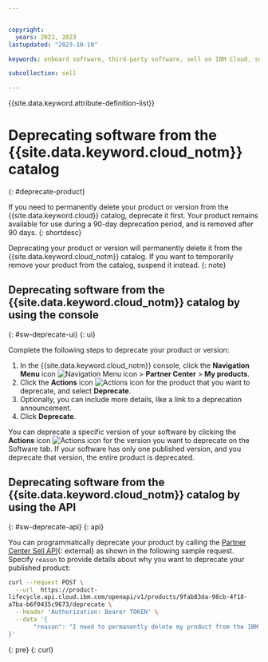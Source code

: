 ```yaml
---


copyright:
  years: 2021, 2023
lastupdated: "2023-10-19"

keywords: onboard software, third-party software, sell on IBM Cloud, suspend, support, software, partner center, sellers, catalog, remove, delete, deprecate

subcollection: sell

---
```


{{site.data.keyword.attribute-definition-list}}

# Deprecating software from the {{site.data.keyword.cloud_notm}} catalog
{: #deprecate-product}

If you need to permanently delete your product or version from the {{site.data.keyword.cloud}} catalog, deprecate it first. Your product remains available for use during a 90-day deprecation period, and is removed after 90 days.
{: shortdesc}

Deprecating your product or version will permanently delete it from the {{site.data.keyword.cloud_notm}} catalog. If you want to temporarily remove your product from the catalog, suspend it instead.
{: note}

## Deprecating software from the {{site.data.keyword.cloud_notm}} catalog by using the console
{: #sw-deprecate-ui}
{: ui}

Complete the following steps to deprecate your product or version:

1. In the {{site.data.keyword.cloud_notm}} console, click the **Navigation Menu** icon ![Navigation Menu icon](../icons/icon_hamburger.svg "Menu") > **Partner Center** > **My products**.
1. Click the **Actions** icon ![Actions icon](../icons/actions-icon-vertical.svg "Actions") for the product that you want to deprecate, and select **Deprecate**.
1. Optionally, you can include more details, like a link to a deprecation announcement.
1. Click **Deprecate**.

You can deprecate a specific version of your software by clicking the **Actions** icon ![Actions icon](../icons/actions-icon-vertical.svg "Actions") for the version you want to deprecate on the Software tab. If your software has only one published version, and you deprecate that version, the entire product is deprecated.

## Deprecating software from the {{site.data.keyword.cloud_notm}} catalog by using the API
{: #sw-deprecate-api}
{: api}

You can programmatically deprecate your product by calling the [Partner Center Sell API](/apidocs/partner-center-sell#deprecate-product){: external} as shown in the following sample request. Specify `reason` to provide details about why you want to deprecate your published product:

```bash
curl --request POST \
  --url  https://product-
lifecycle.api.cloud.ibm.com/openapi/v1/products/9fab83da-98cb-4f18-
a7ba-b6f0435c9673/deprecate \
  --header 'Authorization: Bearer TOKEN' \
  --data '{
       "reason": "I need to permanently delete my product from the IBM Cloud catalog."
}'
```
{: pre}
{: curl}
